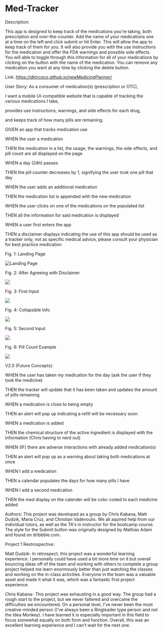 # Med-Tracker

Description:

This app is designed to keep track of the medications you're taking, both prescription and over-the-counter. Add the name of your medications one at a time on the left and click submit or hit Enter. This will allow the app to keep track of them for you. It will also provide you with the use instructions for the medication and offer the FDA warnings and possible side effects. You will able to toggle through this information for all of your medications by clicking on the button with the name of the medication. You can remove any medication you want at any time by clicking the delete button.

Link: https://dktrcoco.github.io/newMedicinePlanner/

User Story: As a consumer of medication(s) (prescription or OTC),
 
I want a mobile UI-compatible website that is capable of tracking the various medications I take, 

provides use instructions, warnings, and side effects for each drug, 

and keeps track of how many pills are remaining.

GIVEN an app that tracks medication use

WHEN the user a medication

THEN the medication in a list, the usage, the warnings, the side effects, and pill count are all displayed on the page

WHEN a day (24h) passes

THEN the pill counter decreases by 1, signifying the user took one pill that day

WHEN the user adds an additional medication

THEN the medication list is appended with the new medication

WHEN the user clicks on one of the medications on the populated list

THEN all the information for said medication is displayed 

WHEN a user first enters the app

THEN a disclaimer displays indicating the use of this app should be used as a tracker only, not as specific medical advice, please consult your physician for best practice medication

Fig. 1: Landing Page

![Landing Page](Screenshots/Landing%20Page.PNG)

Fig. 2: After Agreeing with Disclaimer

![](Screenshots/After%20Agreeing%20With%20Disclaimer.PNG)

Fig. 3: First Input

![](Screenshots/First%20Input.PNG)

Fig. 4: Collapsible Info

![](Screenshots/First%20Input%20uncollapse%20Info.PNG)

Fig. 5: Second Input

![](Screenshots/Second%20Input.PNG)


Fig. 6: Pill Count Example

![](Screenshots/Pill%20Count%20Difference.PNG)


V2.0 (Future Concepts):

WHEN the user has taken my medication for the day (ask the user if they took the medicine)

THEN the tracker will update that it has been taken and updates the amount of pills remaining

WHEN a medication is close to being empty

THEN an alert will pop up indicating a refill will be necessary soon

WHEN a medication is added

THEN the chemical structure of the active ingredient is displayed with the information (Chris having to nerd out)

WHEN (IF) there are adverse interactions with already added medication(s)

THEN an alert will pop up as a warning about taking both medications at once

WHEN I add a medication

THEN a calendar populates the days for how many pills I have

WHEN I add a second medication

THEN the med display on the calender will be color coded to each medicine added

Authors: This project was developed as a group by Chris Kabana, Matt Dudzik, Maria Cruz, and Christian Vadevoulis. We all aquired help from our individual tutors, as well as the TA's in instructor for the bootcamp course. The style for the Submit button was originally designed by Mathias Adam and found on dribbble.com.


Project 1 Restrospective:

Matt Dudzik-
In retrospect, this project was a wonderful learning experience. I personally could have used a bit more time on it but overall bouncing ideas off of the team and working with others to complete a group project helped me learn enormously better than just watching the classes and working on the in-class activities. Everyone in the team was a valuable asset and made it what it was, which was a fantastic first project experience. 

Chris Kabana-
This project was exhausting in a good way. The group had a rough start to the project, but we never faltered and overcame the difficulties we encountered. On a personal level, I've never been the most creative-minded person (I've always been a Ringleader type person and not the Idea Monkey). I have learned it is especially important in this field to focus somewhat equally on both form and function. Overall, this was an excellent learning experience and I can't wait for the next one.
